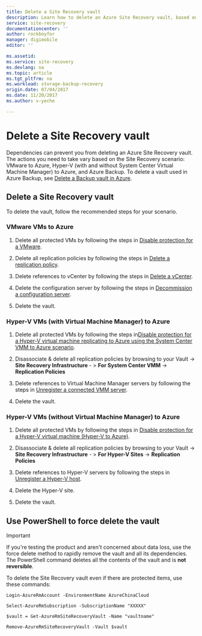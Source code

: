 ```yaml
---
title: Delete a Site Recovery vault
description: Learn how to delete an Azure Site Recovery vault, based on the Site Recovery scenario.
service: site-recovery
documentationcenter: ''
author: rockboyfor
manager: digimobile
editor: ''

ms.assetid:
ms.service: site-recovery
ms.devlang: na
ms.topic: article
ms.tgt_pltfrm: na
ms.workload: storage-backup-recovery
origin.date: 07/04/2017
ms.date: 11/20/2017
ms.author: v-yeche

---
```

# Delete a Site Recovery vault
Dependencies can prevent you from deleting an Azure Site Recovery vault. The actions you need to take vary based on the Site Recovery scenario: VMware to Azure, Hyper-V (with and without System Center Virtual Machine Manager) to Azure, and Azure Backup. To delete a vault used in Azure Backup, see [Delete a Backup vault in Azure](../backup/backup-azure-delete-vault.md).

## Delete a Site Recovery vault 
To delete the vault, follow the recommended steps for your scenario.

### VMware VMs to Azure

1. Delete all protected VMs by following the steps in [Disable protection for a VMware](site-recovery-manage-registration-and-protection.md#disable-protection-for-a-vmware-vm-or-physical-server-vmware-to-azure).

2. Delete all replication policies by following the steps in [Delete a replication policy](site-recovery-setup-replication-settings-vmware.md##delete-a-replication-policy).

3. Delete references to vCenter by following the steps in [Delete a vCenter](site-recovery-vmware-to-azure-manage-vCenter.md##delete-a-vcenter-in-azure-site-recovery).

4. Delete the configuration server by following the steps in [Decommission a configuration server](site-recovery-vmware-to-azure-manage-configuration-server.md##delete-or-unregister-a-configuration-server).

5. Delete the vault.

### Hyper-V VMs (with Virtual Machine Manager) to Azure
1. Delete all protected VMs by following the steps in[Disable protection for a Hyper-V virtual machine replicating to Azure using the System Center VMM to Azure scenario](site-recovery-manage-registration-and-protection.md#disable-protection-for-a-hyper-v-virtual-machine-replicating-to-azure-using-the-system-center-vmm-to-azure-scenario).

2. Disassociate & delete all replication policies by browsing to your Vault -> **Site Recovery Infrastructure** - > **For System Center VMM** -> **Replication Policies**

3.	Delete references to Virtual Machine Manager servers by following the steps in [Unregister a connected VMM server](site-recovery-manage-registration-and-protection.md##unregister-a-vmm-server).

4.	Delete the vault.

### Hyper-V VMs (without Virtual Machine Manager) to Azure
1. Delete all protected VMs by following the steps in [Disable protection for a Hyper-V virtual machine (Hyper-V to Azure)](site-recovery-manage-registration-and-protection.md#disable-protection-for-a-hyper-v-virtual-machine-hyper-v-to-azure).

2. Disassociate & delete all replication policies by browsing to your Vault -> **Site Recovery Infrastructure** - > **For Hyper-V Sites** -> **Replication Policies**

3. Delete references to Hyper-V servers by following the steps in [Unregister a Hyper-V host](/site-recovery-manage-registration-and-protection.md##unregister-a-hyper-v-host-in-a-hyper-v-site).

4. Delete the Hyper-V site.

5. Delete the vault.

## Use PowerShell to force delete the vault 

> [!Important]
> If you're testing the product and aren't concerned about data loss, use the force delete method to rapidly remove the vault and all its dependencies.
> The PowerShell command deletes all the contents of the vault and is **not reversible**.

To delete the Site Recovery vault even if there are protected items, use these commands:

    Login-AzureRmAccount -EnvironmentName AzureChinaCloud

    Select-AzureRmSubscription -SubscriptionName "XXXXX"

    $vault = Get-AzureRmSiteRecoveryVault -Name "vaultname"

    Remove-AzureRmSiteRecoveryVault -Vault $vault

<!--Update_Description: wording update -->